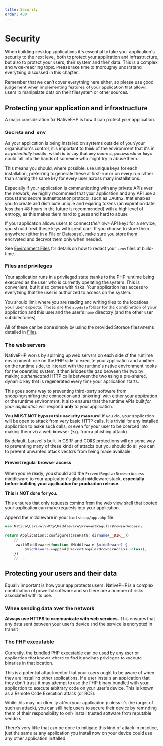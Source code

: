 ```yaml
---
title: Security
order: 400
---
```

# Security

When building desktop applications it's essential to take your application's security to the next level, both to
protect your application and infrastructure, but also to protect your users, their system and their data. This is a
complex and wide-reaching topic. Please take time to thoroughly understand everything discussed in this chapter.

Remember that we can't cover everything here either, so please use good judgement when implementing features of your
application that allows users to manipulate data on their filesystem or other sources.

## Protecting your application and infrastructure

A major consideration for NativePHP is how it can protect _your_ application.

### Secrets and .env
As your application is being installed on systems outside of your/your organisation's control, it is important to think
of the environment that it's in as _potentially_ hostile, which is to say that any secrets, passwords or keys
could fall into the hands of someone who might try to abuse them.

This means you should, where possible, use unique keys for each installation, preferring to generate these at first-run
or on every run rather than sharing the same key for every user across many installations.

Especially if your application is communicating with any private APIs over the network, we highly recommend that your
application and any API use a robust and secure authentication protocol, such as OAuth2, that enables you to create and
distribute unique and expiring tokens (an expiration date less than 48 hours in the future is recommended) with a high
level of entropy, as this makes them hard to guess and hard to abuse.

If your application allows users to connect _their own_ API keys for a service, you should treat these keys with great
care. If you choose to store them anywhere (either in a [File](/docs/digging-deeper/files) or
[Database](/docs/digging-deeper/databases)), make sure you store them
[encrypted](/docs/the-basics/system#encryption-decryption) and decrypt them only when needed.

See [Environment Files](/docs/getting-started/env-files#removing-sensitive-data-from-your-environment-files) for details
on how to redact your `.env` files at build-time.

### Files and privileges

Your application runs in a privileged state thanks to the PHP runtime being executed as the user who is currently
operating the system. This is convenient, but it also comes with risks. Your application has access to everything that
the user is authorized to access on the system.

You should limit where you are reading and writing files to the locations your user expects. These are the `appdata`
folder for the combination of your application and this user and the user's `home` directory (and the other user
subdirectories).

All of these can be done simply by using the provided Storage filesystems detailed in
[Files](/docs/digging-deeper/files).

### The web servers

NativePHP works by spinning up web servers on each side of the runtime environment: one on the PHP side to execute your
application and another on the runtime side, to interact with the runtime's native environment hooks for the operating
system. It then bridges the gap between the two by making _authenticated_ HTTP calls between the two using a pre-shared,
dynamic key that is regenerated every time your application starts.

This goes some way to preventing third-party software from snooping/sniffing the connection and 'tinkering' with either
your application or the runtime environment. It also ensures that the runtime APIs built _for your application_ will
respond **only** to your application.

**You MUST NOT bypass this security measure!** If you do, your application will be open to attack from very basic HTTP
calls. It is trivial for any installed application to make such calls, or even for your user to be coerced into making
them via a web browser (e.g. from a phishing attack).

By default, Laravel's built-in CSRF and CORS protections will go some way to preventing many of these kinds of attacks
but you should do all you can to prevent unwanted attack vectors from being made available.

#### Prevent regular browser access

When you're ready, you should add the `PreventRegularBrowserAccess` middleware to your application's global middleware
stack, **especially before building your application for production release**.

**This is NOT done for you.**

This ensures that only requests coming from the web view shell that booted your application can make requests into your
application.

Append the middleware in your `bootstrap/app.php` file:

```php
use Native\Laravel\Http\Middleware\PreventRegularBrowserAccess;
 
return Application::configure(basePath: dirname(__DIR__))
    // ...
    ->withMiddleware(function (Middleware $middleware) {
         $middleware->append(PreventRegularBrowserAccess::class);
    })
    // ...
```

## Protecting your users and their data

Equally important is how your app protects users. NativePHP is a complex combination of powerful software and so there
are a number of risks associated with its use.

### When sending data over the network

**Always use HTTPS to communicate with web services.** This ensures that any data sent between your user's device and
the service is encrypted in transit.

### The PHP executable

Currently, the bundled PHP executable can be used by any user or application that knows where to find it and has
privileges to execute binaries in that location.

This is a potential attack vector that your users ought to be aware of when they are installing other applications. If
a user installs an application that they don't trust, it may attempt to use the PHP binary bundled with your application
to execute arbitrary code on your user's device. This is known as a Remote Code Execution attack (or RCE).

While this may not directly affect your application (unless it's the target of such an attack), you can still help users
to secure their device by reminding them of their responsibility to only install trusted software from reputable
vendors.

There's very little that can be done to mitigate this kind of attack in practice, just the same as any application you
install now on your device could use any other application installed.
